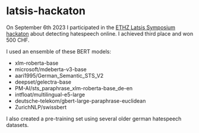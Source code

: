 # latsis-hackaton

On September 6th 2023 I participated in the [ETHZ Latsis Symposium hackaton](https://latsis2023.ethz.ch/hackathon.html) about detecting hatespeech online. I achieved third place and won 500 CHF.

I used an ensemble of these BERT models:
- xlm-roberta-base
- microsoft/mdeberta-v3-base
- aari1995/German_Semantic_STS_V2
- deepset/gelectra-base
- PM-AI/sts_paraphrase_xlm-roberta-base_de-en
- intfloat/multilingual-e5-large
- deutsche-telekom/gbert-large-paraphrase-euclidean
- ZurichNLP/swissbert

I also created a pre-training set using several older german hatespeech datasets.
